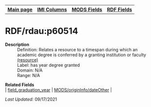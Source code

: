 <!DOCTYPE html>
<html>

<body>
<table style="width:100%">
  <tr>
    <th><a href="index.md">Main page</a></th>
	<th><a href="IMI.md">IMI Columns</a></th>
    <th><a href="MODS.md">MODS Fields</a></th>
    <th><a href="RDF.md">RDF Fields</a></th>
  </tr>
</table>



<h1>RDF/rdau:p60514</h1>
<dl>
  <dt><b>Description</b></dt>
  <dd>Definition: Relates a resource to a timespan during which an academic degree is conferred by a granting institution or faculty <a href="http://www.rdaregistry.info/Elements/u/">(resource)</a></dd>
  <dd>Label:  has year degree granted</dd>
  <dd>Domain: N/A</dd>
  <dd>Range: N/A</dd>
</dl>
<dl>
	<dt><b>Related Fields</b></dt>
		| <a href="field_graduation_year.md">field_graduation_year</a> | <a href="mods.originInfo_dateOther.md">MODS/originInfo/dateOther</a> |
</dl>
<p><i>Last Updated: </i>09/17/2021</p>
</body>
</html>